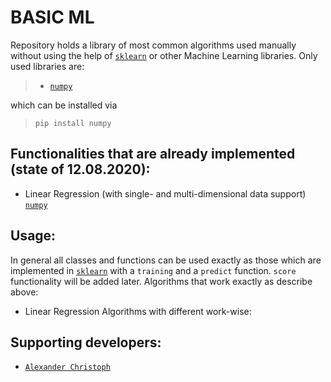 # BASIC ML

Repository holds a library of most common algorithms used manually without using the help of <a href="https://scikit-learn.org/stable/" target="_blank">`sklearn`</a> or other Machine Learning libraries.
Only used libraries are:
>    - <a href="https://numpy.org/" target="_blank">`numpy`</a>

which can be installed via
> `pip install numpy`

## Functionalities that are already implemented (state of 12.08.2020):
- Linear Regression (with single- and multi-dimensional data support) <a href="https://scikit-learn.org/stable/modules/generated/sklearn.linear_model.LinearRegression.html" target="_blank">`numpy`</a>

## Usage:
In general all classes and functions can be used exactly as those which are implemented in <a href="https://scikit-learn.org/stable/" target="_blank">`sklearn`</a> with a `training` and a `predict` function. `score` functionality will be added later.
Algorithms that work exactly as describe above:
- Linear Regression
Algorithms with different work-wise:

## Supporting developers:
- <a href="https://github.com/papstchaka" target="_blank">`Alexander Christoph`</a>